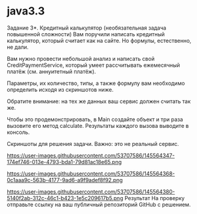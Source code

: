 # java3.3
Задание 3*. Кредитный калькулятор (необязательная задача повышенной сложности)
Вам поручили написать кредитный калькулятор, который считает как на сайте. Но формулы, естественно, не дали.

Вам нужно провести небольшой анализ и написать свой CreditPaymentService, который умеет рассчитывать ежемесячный платёж (см. аннуитетный платёж).

Параметры, их количество, типы, а также формулу вам необходимо определить исходя из скриншотов ниже.

Обратите внимание: на тех же данных ваш сервис должен считать так же.

Чтобы это продемонстрировать, в Main создайте объект и три раза вызовите его метод calculate. Результаты каждого вызова выводите в консоль.

Скриншоты для решения задачи. Важно: это не реальный сервис.

https://user-images.githubusercontent.com/53707586/145564347-174ef746-013e-4793-bda1-79d81ac18e65.png

https://user-images.githubusercontent.com/53707586/145564368-0c1aaa9c-563b-4177-9ad6-a9f9adef8f92.png

https://user-images.githubusercontent.com/53707586/145564380-5140f2ab-312c-46c1-b423-1e5c209617b5.png
Результат
На проверку отправьте ссылку на ваш публичный репозиторий GitHub с решением.
